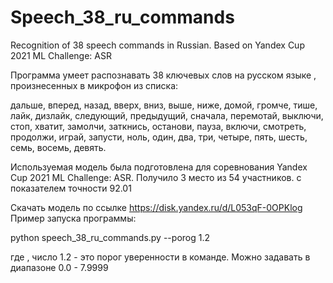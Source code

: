 # Speech_38_ru_commands
Recognition of 38 speech commands in Russian. Based on Yandex Cup 2021 ML Challenge: ASR

Программа умеет распознавать 38 ключевых слов на русском языке , произнесенных в микрофон из списка:

дальше, вперед, назад, вверх, вниз, выше, ниже, домой, громче, тише, лайк, дизлайк, следующий, предыдущий, сначала, перемотай, выключи, стоп, хватит, замолчи, заткнись, останови, пауза, включи, смотреть, продолжи, играй, запусти, ноль, один, два, три, четыре, пять, шесть, семь, восемь, девять.

Используемая модель была подготовлена для соревнования Yandex Cup 2021 ML Challenge: ASR. Получило 3 место из 54 участников. с показателем точности 92.01

Скачать модель по ссылке https://disk.yandex.ru/d/L053qF-0OPKlog
Пример запуска программы:

python speech_38_ru_commands.py --porog 1.2

где , число 1.2 - это порог уверенности в команде. Можно задавать в диапазоне  0.0 - 7.9999
